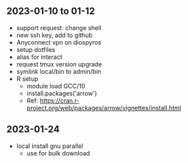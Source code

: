 ## 2023-01-10 to 01-12
* support request: change shell
* new ssh key, add to github
* Anyconnect vpn on diospyros
* setup dotfiles
* alias for interact
* request tmux version upgrade
* symlink local/bin to admin/bin
* R setup
    - module load GCC/10
    - install.packages('arrow')
    - Ref: https://cran.r-project.org/web/packages/arrow/vignettes/install.html

## 2023-01-24
* local install gnu parallel 
    - use for bulk download
